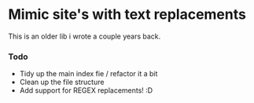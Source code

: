 
# Mimic site's with text replacements

This is an older lib i wrote a couple years back.

### Todo
- Tidy up the main index fie / refactor it a bit
- Clean up the file structure
- Add support for REGEX replacements! :D


